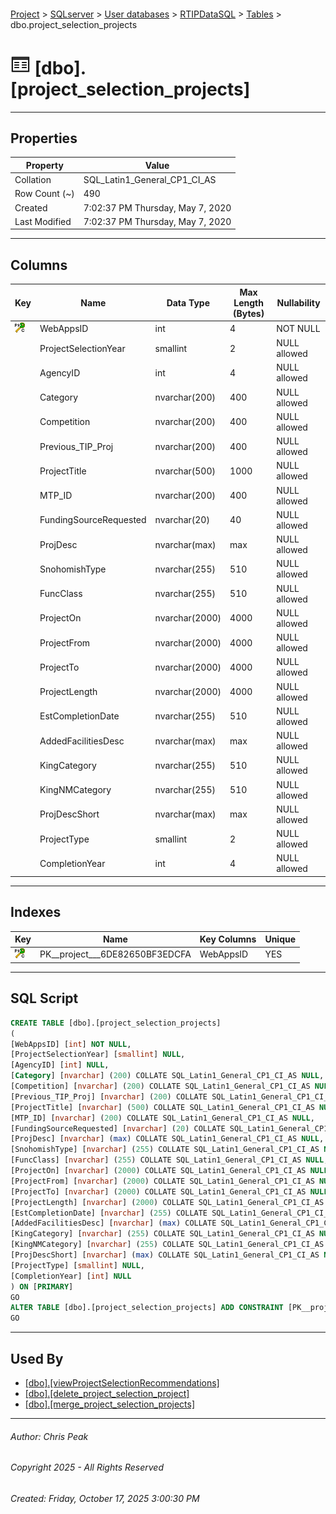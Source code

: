 #### 

[Project](../../../../index.md) > [SQLserver](../../../index.md) > [User databases](../../index.md) > [RTIPDataSQL](../index.md) > [Tables](Tables.md) > dbo.project_selection_projects

# ![Tables](../../../../Images/Table32.png) [dbo].[project_selection_projects]

---

## <a name="#properties"></a>Properties

| Property | Value |
|---|---|
| Collation | SQL_Latin1_General_CP1_CI_AS |
| Row Count (~) | 490 |
| Created | 7:02:37 PM Thursday, May 7, 2020 |
| Last Modified | 7:02:37 PM Thursday, May 7, 2020 |


---

## <a name="#columns"></a>Columns

| Key | Name | Data Type | Max Length (Bytes) | Nullability |
|---|---|---|---|---|
| [![Cluster Primary Key PK__project___6DE82650BF3EDCFA: WebAppsID](../../../../Images/pkcluster.png)](#indexes) | WebAppsID | int | 4 | NOT NULL |
|  | ProjectSelectionYear | smallint | 2 | NULL allowed |
|  | AgencyID | int | 4 | NULL allowed |
|  | Category | nvarchar(200) | 400 | NULL allowed |
|  | Competition | nvarchar(200) | 400 | NULL allowed |
|  | Previous_TIP_Proj | nvarchar(200) | 400 | NULL allowed |
|  | ProjectTitle | nvarchar(500) | 1000 | NULL allowed |
|  | MTP_ID | nvarchar(200) | 400 | NULL allowed |
|  | FundingSourceRequested | nvarchar(20) | 40 | NULL allowed |
|  | ProjDesc | nvarchar(max) | max | NULL allowed |
|  | SnohomishType | nvarchar(255) | 510 | NULL allowed |
|  | FuncClass | nvarchar(255) | 510 | NULL allowed |
|  | ProjectOn | nvarchar(2000) | 4000 | NULL allowed |
|  | ProjectFrom | nvarchar(2000) | 4000 | NULL allowed |
|  | ProjectTo | nvarchar(2000) | 4000 | NULL allowed |
|  | ProjectLength | nvarchar(2000) | 4000 | NULL allowed |
|  | EstCompletionDate | nvarchar(255) | 510 | NULL allowed |
|  | AddedFacilitiesDesc | nvarchar(max) | max | NULL allowed |
|  | KingCategory | nvarchar(255) | 510 | NULL allowed |
|  | KingNMCategory | nvarchar(255) | 510 | NULL allowed |
|  | ProjDescShort | nvarchar(max) | max | NULL allowed |
|  | ProjectType | smallint | 2 | NULL allowed |
|  | CompletionYear | int | 4 | NULL allowed |


---

## <a name="#indexes"></a>Indexes

| Key | Name | Key Columns | Unique |
|---|---|---|---|
| [![Cluster Primary Key PK__project___6DE82650BF3EDCFA: WebAppsID](../../../../Images/pkcluster.png)](#indexes) | PK__project___6DE82650BF3EDCFA | WebAppsID | YES |


---

## <a name="#sqlscript"></a>SQL Script

```sql
CREATE TABLE [dbo].[project_selection_projects]
(
[WebAppsID] [int] NOT NULL,
[ProjectSelectionYear] [smallint] NULL,
[AgencyID] [int] NULL,
[Category] [nvarchar] (200) COLLATE SQL_Latin1_General_CP1_CI_AS NULL,
[Competition] [nvarchar] (200) COLLATE SQL_Latin1_General_CP1_CI_AS NULL,
[Previous_TIP_Proj] [nvarchar] (200) COLLATE SQL_Latin1_General_CP1_CI_AS NULL,
[ProjectTitle] [nvarchar] (500) COLLATE SQL_Latin1_General_CP1_CI_AS NULL,
[MTP_ID] [nvarchar] (200) COLLATE SQL_Latin1_General_CP1_CI_AS NULL,
[FundingSourceRequested] [nvarchar] (20) COLLATE SQL_Latin1_General_CP1_CI_AS NULL,
[ProjDesc] [nvarchar] (max) COLLATE SQL_Latin1_General_CP1_CI_AS NULL,
[SnohomishType] [nvarchar] (255) COLLATE SQL_Latin1_General_CP1_CI_AS NULL,
[FuncClass] [nvarchar] (255) COLLATE SQL_Latin1_General_CP1_CI_AS NULL,
[ProjectOn] [nvarchar] (2000) COLLATE SQL_Latin1_General_CP1_CI_AS NULL,
[ProjectFrom] [nvarchar] (2000) COLLATE SQL_Latin1_General_CP1_CI_AS NULL,
[ProjectTo] [nvarchar] (2000) COLLATE SQL_Latin1_General_CP1_CI_AS NULL,
[ProjectLength] [nvarchar] (2000) COLLATE SQL_Latin1_General_CP1_CI_AS NULL,
[EstCompletionDate] [nvarchar] (255) COLLATE SQL_Latin1_General_CP1_CI_AS NULL,
[AddedFacilitiesDesc] [nvarchar] (max) COLLATE SQL_Latin1_General_CP1_CI_AS NULL,
[KingCategory] [nvarchar] (255) COLLATE SQL_Latin1_General_CP1_CI_AS NULL,
[KingNMCategory] [nvarchar] (255) COLLATE SQL_Latin1_General_CP1_CI_AS NULL,
[ProjDescShort] [nvarchar] (max) COLLATE SQL_Latin1_General_CP1_CI_AS NULL,
[ProjectType] [smallint] NULL,
[CompletionYear] [int] NULL
) ON [PRIMARY]
GO
ALTER TABLE [dbo].[project_selection_projects] ADD CONSTRAINT [PK__project___6DE82650BF3EDCFA] PRIMARY KEY CLUSTERED ([WebAppsID]) ON [PRIMARY]
GO

```


---

## <a name="#usedby"></a>Used By

* [[dbo].[viewProjectSelectionRecommendations]](../Views/dbo_viewProjectSelectionRecommendations.md)
* [[dbo].[delete_project_selection_project]](../Programmability/Stored_Procedures/dbo_delete_project_selection_project.md)
* [[dbo].[merge_project_selection_projects]](../Programmability/Stored_Procedures/dbo_merge_project_selection_projects.md)


---

###### Author:  Chris Peak

###### Copyright 2025 - All Rights Reserved

###### Created: Friday, October 17, 2025 3:00:30 PM

